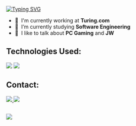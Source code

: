 <a href="https://git.io/typing-svg"><img src="https://readme-typing-svg.herokuapp.com?font=Fira+Code&duration=3000&pause=200&vCenter=true&width=435&lines=Hello;My+name+is+Paulo+Muniz;Nice+to+E-meet+you!" alt="Typing SVG" /></a>
- :office: &nbsp;I'm currently working at **Turing.com**
- :seedling: &nbsp;I’m currently studying **Software Engineering**
- :speech_balloon: &nbsp;I like to talk about **PC Gaming** and **JW**


## Technologies Used:<br>
<a href="https://code.visualstudio.com/"> <img src="https://img.shields.io/badge/VSCode-0078D4?style=for-the-badge&logo=visual%20studio%20code&logoColor=white)" /><a/>
<a href="https://www.askpython.com/"><img src="https://img.shields.io/badge/Python-FFD43B?style=for-the-badge&logo=python&logoColor=blue" ><a/>



## Contact:<br>
<a href="https://www.linkedin.com/in/paulormuniz/"> <img src="https://img.shields.io/badge/LinkedIn-0077B5?style=for-the-badge&logo=linkedin&logoColor=white" /> <a/>
<a href="mailto:paulomuniz@gmail.com"><img src="https://img.shields.io/badge/Gmail-D14836?style=for-the-badge&logo=gmail&logoColor=white" /> <a/>

##
![](https://komarev.com/ghpvc/?username=techmuniz&label=People+Passing+By)

